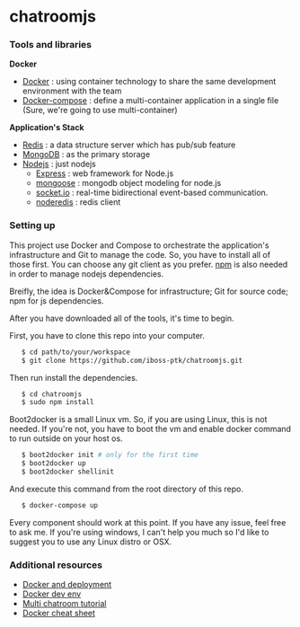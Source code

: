 # chatroomjs

### Tools and libraries

**Docker**
* [Docker](https://www.docker.com/) : using container technology to share the same development environment with the team
* [Docker-compose](https://docs.docker.com/compose/) : define a multi-container application in a single file (Sure, we're going to use multi-container)

**Application's Stack**
+ [Redis](http://redis.io/) : a data structure server which has pub/sub feature
+ [MongoDB](http://www.mongodb.com/) : as the primary storage
+ [Nodejs](https://nodejs.org/) : just nodejs
   - [Express](http://expressjs.com/) : web framework for Node.js
   - [mongoose](http://mongoosejs.com/) : mongodb object modeling for node.js
   - [socket.io](http://socket.io/) : real-time bidirectional event-based communication.
   - [noderedis](https://github.com/mranney/node_redis) : redis client

### Setting up

This project use Docker and Compose to orchestrate the application's infrastructure and Git to manage the code. So, you have to install all of those first. You can choose any git client as you prefer. [npm](https://www.npmjs.com/) is also needed in order to manage nodejs dependencies.

Breifly, the idea is Docker&Compose for infrastructure; Git for source code; npm for js dependencies.

After you have downloaded all of the tools, it's time to begin.

First, you have to clone this repo into your computer.
```sh 
   $ cd path/to/your/workspace
   $ git clone https://github.com/iboss-ptk/chatroomjs.git
```

Then run install the dependencies.
```sh 
   $ cd chatroomjs
   $ sudo npm install
```

Boot2docker is a small Linux vm. So, if you are using Linux, this is not needed. If you're not, you have to boot the vm and enable docker command to run outside on your host os.
```sh 
   $ boot2docker init # only for the first time
   $ boot2docker up
   $ boot2docker shellinit
```

And execute this command from the root directory of this repo.
```sh
   $ docker-compose up
```

Every component should work at this point. If you have any issue, feel free to ask me. If you're using windows, I can't help you much so I'd like to suggest you to use any Linux distro or OSX.

### Additional resources

* [Docker and deployment](https://www.amon.cx/blog/deploying-web-apps-docker/)
* [Docker dev env](http://matthewminer.com/2015/01/25/docker-dev-environment-for-web-app.html)
* [Multi chatroom tutorial](http://psitsmike.com/2011/10/node-js-and-socket-io-multiroom-chat-tutorial/)
* [Docker cheat sheet](https://github.com/wsargent/docker-cheat-sheet)
